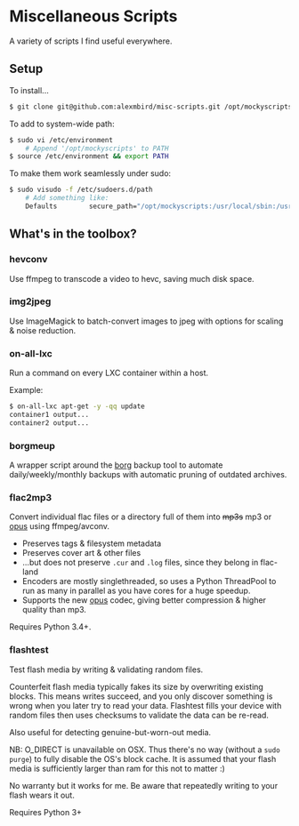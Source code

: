 Miscellaneous Scripts
=====================

A variety of scripts I find useful everywhere.


## Setup

To install...
```bash
$ git clone git@github.com:alexmbird/misc-scripts.git /opt/mockyscripts
```

To add to system-wide path:
```bash
$ sudo vi /etc/environment
    # Append '/opt/mockyscripts' to PATH
$ source /etc/environment && export PATH
```

To make them work seamlessly under sudo:
```bash
$ sudo visudo -f /etc/sudoers.d/path
    # Add something like:
    Defaults        secure_path="/opt/mockyscripts:/usr/local/sbin:/usr/local/bin:/usr/sbin:/usr/bin:/sbin:/bin"
```


## What's in the toolbox?

### hevconv

Use ffmpeg to transcode a video to hevc, saving much disk space.


### img2jpeg

Use ImageMagick to batch-convert images to jpeg with options for scaling & noise reduction.


### on-all-lxc

Run a command on every LXC container within a host.

Example:

```bash
$ on-all-lxc apt-get -y -qq update
container1 output...
container2 output...
```


### borgmeup

A wrapper script around the [borg](http://borgbackup.readthedocs.io/) backup tool to automate daily/weekly/monthly backups with automatic pruning of outdated archives.


### flac2mp3

Convert individual flac files or a directory full of them into <strike>mp3s</strike> mp3 or [opus](http://opus-codec.org/) using ffmpeg/avconv.

*  Preserves tags &amp; filesystem metadata
*  Preserves cover art &amp; other files 
*  ...but does not preserve `.cur` and `.log` files, since they belong in flac-land
*  Encoders are mostly singlethreaded, so uses a Python ThreadPool to run as many in parallel as you have cores for a huge speedup.
*  Supports the new [opus](http://opus-codec.org/) codec, giving better compression &amp; higher quality than mp3.

Requires Python 3.4+.


### flashtest

Test flash media by writing & validating random files.

Counterfeit flash media typically fakes its size by overwriting existing blocks.  This means writes succeed, and you only discover something is wrong when you later try to read your data.  Flashtest fills your device with random files then uses checksums to validate the data can be re-read. 

Also useful for detecting genuine-but-worn-out media.

NB: O_DIRECT is unavailable on OSX.  Thus there's no way (without a `sudo purge`) to fully disable the OS's block cache.  It is assumed that your flash media is sufficiently larger than ram for this not to matter :)

No warranty but it works for me.  Be aware that repeatedly writing to your flash wears it out.

Requires Python 3+
